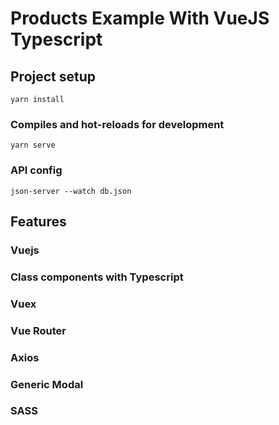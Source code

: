 # Products Example With VueJS Typescript

## Project setup
```
yarn install
```

### Compiles and hot-reloads for development
```
yarn serve
```
### API config
```
json-server --watch db.json
```

## Features

### Vuejs
### Class components with Typescript
### Vuex
### Vue Router
### Axios
### Generic Modal
### SASS
